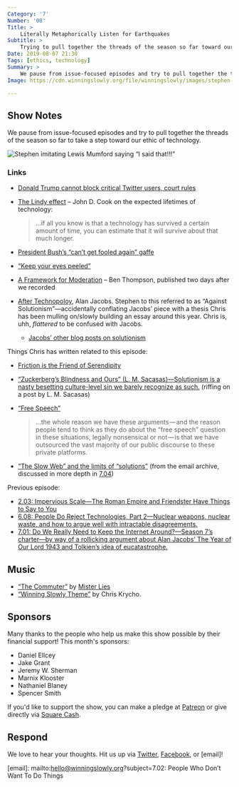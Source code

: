 ```yaml
---
Category: '7'
Number: '08'
Title: >
    Literally Metaphorically Listen for Earthquakes
Subtitle: >
    Trying to pull together the threads of the season so far toward our ethic of technology.
Date: 2019-08-07 21:30
Tags: [ethics, technology]
Summary: >
    We pause from issue-focused episodes and try to pull together the threads of the season so far to take a step toward our ethic of technology.
Image: https://cdn.winningslowly.org/file/winningslowly/images/stephen-mumford-imitation.jpg

---
```


## Show Notes

We pause from issue-focused episodes and try to pull together the threads of the season so far to take a step toward our ethic of technology.

![Stephen imitating Lewis Mumford saying “I said that!!!”](https://cdn.winningslowly.org/file/winningslowly/images/stephen-mumford-imitation.jpg "Image of Stephen imitating Lewis Mumford crazily")

### Links

-   [Donald Trump cannot block critical Twitter users, court rules](https://www.usatoday.com/story/news/politics/2018/05/23/trump-cannot-block-critical-twitter-users-federal-court-rules/637454002/)

-   [The Lindy effect](https://www.johndcook.com/blog/2012/12/17/the-lindy-effect/) – John D. Cook on the expected lifetimes of technology:

    > …if all you know is that a technology has survived a certain amount of time, you can estimate that it will survive about that much longer.

-   [President Bush’s “can’t get fooled again” gaffe](https://www.youtube.com/watch?v=KjmjqlOPd6A)

-   [“Keep your eyes peeled”](http://www.worldwidewords.org/qa/qa-kee1.htm)

-   [A Framework for Moderation](https://stratechery.com/2019/a-framework-for-moderation/) – Ben Thompson, published two days after we recorded

-   [After Technopoloy](https://www.thenewatlantis.com/publications/after-technopoly), Alan Jacobs. Stephen to this referred to as “Against Solutionism”—accidentally conflating Jacobs’ piece with a thesis Chris has been mulling on/slowly building an essay around this year. Chris is, uhh, *flattered* to be confused with Jacobs.

    -   [Jacobs’ other blog posts on solutionism](http://text-patterns.thenewatlantis.com/search/label/Solutionism)

Things Chris has written related to this episode:

-   [Friction is the Friend of Serendipity](https://buttondown.email/chriskrycho/archive/b4f45a6e-ff51-4cb9-8d25-6a9f61215fd0)

-   [“Zuckerberg’s Blindness and Ours” (L. M. Sacasas)—Solutionism is a nasty besetting culture-level sin we barely recognize as such.](https://v4.chriskrycho.com/2018/zuckerbergs-blindness-and-ours-l-m-sacasas.html) (riffing on a post by L. M. Sacasas)

-   [“Free Speech”](https://v4.chriskrycho.com/2018/free-speech.html)

    > …the whole reason we have these arguments — and the reason people tend to think as they do about the “free speech” question in these situations, legally nonsensical or not — is that we have outsourced the vast majority of our public discourse to these private platforms.

-   [“The Slow Web” and the limits of “solutions”](https://buttondown.email/chriskrycho/archive/2f8a7099-e483-40b9-94e6-0f6e488cdfae) (from the email archive, discussed in more depth in [7.04](https://winningslowly.org/7.04/))

Previous episode:

-   [2.03: Impervious Scale—The Roman Empire and Friendster Have Things to Say to You](https://winningslowly.org/2.03/)
-   [6.08: People Do Reject Technologies, Part 2—Nuclear weapons, nuclear waste, and how to argue well with intractable disagreements.](https://winningslowly.org/6.08/)
-   [7.01: Do We Really Need to Keep the Internet Around?—Season 7’s charter—by way of a rollicking argument about Alan Jacobs’ The Year of Our Lord 1943 and Tolkien’s idea of eucatastrophe.](https://winningslowly.org/7.01/)

## Music

- [“The Commuter”](https://misterlies.bandcamp.com/track/the-commuter) by [Mister Lies](https://misterlies.bandcamp.com)
- [“Winning Slowly Theme”](https://soundcloud.com/chriskrycho/winning-slowly) by Chris Krycho. 

## Sponsors

Many thanks to the people who help us make this show possible by their financial support! This month's sponsors:

- Daniel Ellcey
- Jake Grant
- Jeremy W. Sherman
- Marnix Klooster
- Nathaniel Blaney
- Spencer Smith

If you'd like to support the show, you can make a pledge at <a href='https://www.patreon.com/winningslowly' rel='payment'>Patreon</a> or give directly via [Square Cash].

[Square Cash]: https://cash.me/$winningslowly


## Respond

We love to hear your thoughts. Hit us up via [Twitter], [Facebook], or [email]!

[Twitter]: //www.twitter.com/winningslowly
[Facebook]: //www.facebook.com/winningslowlypodcast
[email]: mailto:hello@winningslowly.org?subject=7.02: People Who Don’t Want To Do Things
